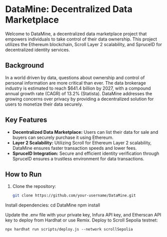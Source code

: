 # DataMine: Decentralized Data Marketplace

Welcome to DataMine, a decentralized data marketplace project that empowers individuals to take control of their data ownership. This project utilizes the Ethereum blockchain, Scroll Layer 2 scalability, and SpruceID for decentralized identity services.

## Background

In a world driven by data, questions about ownership and control of personal information are more critical than ever. The data brokerage industry is estimated to reach $641.4 billion by 2027, with a compound annual growth rate (CAGR) of 13.2% (Statista). DataMine addresses the growing concerns over privacy by providing a decentralized solution for users to monetize their data securely.

## Key Features

- **Decentralized Data Marketplace:** Users can list their data for sale and buyers can securely purchase it using Ethereum.
- **Layer 2 Scalability:** Utilizing Scroll for Ethereum Layer 2 scalability, DataMine ensures faster transaction speeds and lower fees.
- **SpruceID Integration:** Secure and efficient identity verification through SpruceID ensures a trustless environment for data transactions.

## How to Run

1. Clone the repository:

   ```bash
   git clone https://github.com/your-username/DataMine.git

Install dependencies:
  cd DataMine
  npm install

Update the .env file with your private key, Infura API key, and Etherscan API key to deploy from Hardhat or use Remix.
Deploy to Scroll Sepolia testnet:
```
npx hardhat run scripts/deploy.js --network scrollSepolia



